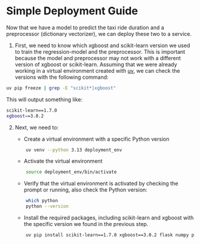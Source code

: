 
# Simple Deployment Guide

Now that we have a model to predict the taxi ride duration and a preprocessor (dictionary vectorizer), we can deploy these two to a service.

1. First, we need to know which xgboost and scikit-learn version we used to train the regression-model and the preprocessor. This is important because the model and preprocessor may not work with a different version of xgboost or scikit-learn. Assuming that we were already working in a virtual environment created with [uv](https://docs.astral.sh/uv/getting-started/installation/), we can check the versions with the following command:

```bash
uv pip freeze | grep -E "scikit*|xgboost"
```
This will output something like:

```bash
scikit-learn==1.7.0
xgboost==3.0.2
```

2. Next, we need to:

    - Create a virtual environment with a specific Python version
    ```bash
        uv venv --python 3.13 deployment_env
    ```

    - Activate the virtual environment
    ```bash
        source deployment_env/bin/activate
    ```
    - Verify that the virtual environment is activated by checking the prompt or running, also check the Python version:
    ```bash
        which python
        python --version
    ```
    - Install the required packages, including scikit-learn and xgboost with the specific version we found in the previous step.
    ```bash
        uv pip install scikit-learn==1.7.0 xgboost==3.0.2 flask numpy pandas
    ```
